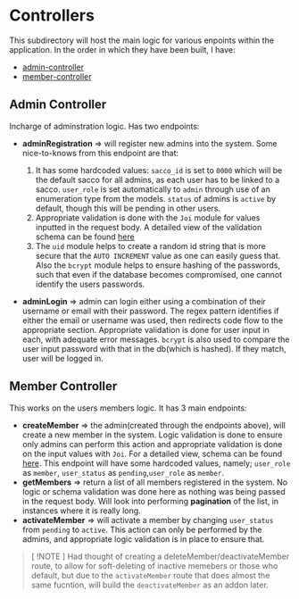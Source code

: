 # Controllers

This subdirectory will host the main logic for various enpoints within the application. In the order in which they have been built, I have:

- [admin-controller](##admin-controller)
- [member-controller](##member-controller)


## Admin Controller

Incharge of adminstration logic. Has two endpoints:
- **adminRegistration** => will register new admins into the system. Some nice-to-knows from this endpoint are that:
    1. It has some hardcoded values: `sacco_id` is set to `0000` which will be the default sacco for all admins, as each user has to be linked to a sacco. `user_role` is set automatically to `admin` through use of an enumeration type from the models. `status` of admins is `active` by default, though this will be pending in other users.
    2. Appropriate validation is done with the `Joi` module for values inputted in the request body. A detailed view of the validation schema can be found [here](../validators/admin.validators.ts)
    3. The `uid` module helps to create a random id string that is more secure that the `AUTO INCREMENT` value as one can easily guess that. Also the `bcrypt` module helps to ensure hashing of the passwords, such that even if the database becomes compromised, one cannot identify the users passwords.

- **adminLogin** => admin can login either using a combination of their username or email with their password. The regex pattern identifies if either the email or username was used, then redirects code flow to the appropriate section. Appropriate validation is done for user input in each, with adequate error messages. `bcrypt` is also used to compare the user input password with that in the db(which is hashed). If they match, user will be logged in. 

## Member Controller

This works on the <strikethrough>users</strikethrough> members logic. It has 3 main endpoints:
- **createMember** => the admin(created through the endpoints above), will create a new member in the system. Logic validation is done to ensure only admins can perform this action and appropriate validation is done on the input values with `Joi`. For a detailed view, schema can be found [here](../validators/member.validators.ts). This endpoint will have some hardcoded values, namely; `user_role` as `member`, `user_status` as `pending`,`user_role` as `member`.  
- **getMembers** => return a list of all members registered in the system. No logic or schema validation was done here as nothing was being passed in the request body. Will look into performing **pagination** of the list, in instances where it is really long.  
- **activateMember** => will activate a member by changing `user_status` from `pending` to `active`. This action can only be performed by the admins, and appropriate logic validation is in place to ensure that.

> [ !NOTE ]
> Had thought of creating a deleteMember/deactivateMember route, to allow for soft-deleting of inactive memebers or those who default, but due to the `activateMember` route that does almost the same fucntion, will build the `deactivateMember` as an addon later.
